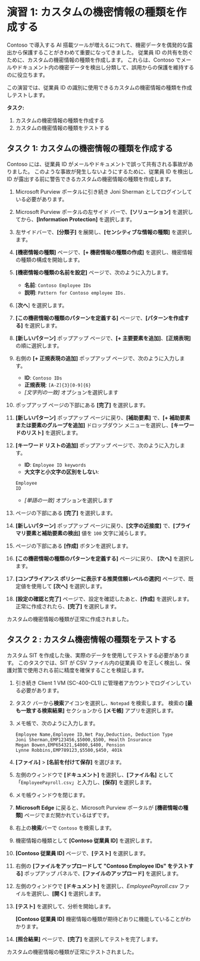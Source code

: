 # 演習 1: カスタムの機密情報の種類を作成する

Contoso で導入する AI 搭載ツールが増えるにつれて、機密データを偶発的な露出から保護することがきわめて重要になってきました。 従業員 ID の共有を防ぐために、カスタムの機密情報の種類を作成します。 これらは、Contoso でメールやドキュメント内の機密データを検出し分類して、誤用からの保護を維持するのに役立ちます。

この演習では、従業員 ID の識別に使用できるカスタムの機密情報の種類を作成しテストします。

**タスク:**

1. カスタムの機密情報の種類を作成する
1. カスタムの機密情報の種類をテストする

## タスク 1: カスタムの機密情報の種類を作成する

Contoso には、従業員 ID がメールやドキュメントで誤って共有される事故がありました。 このような事故が発生しないようにするために、従業員 ID を検出し ID が露出する前に警告できるカスタムの機密情報の種類を作成します。

1. Microsoft Purview ポータルに引き続き Joni Sherman としてログインしている必要があります。

1. Microsoft Purview ポータルの左サイド バーで、**[ソリューション]** を選択してから、**[Information Protection]** を選択します。

1. 左サイドバーで、**[分類子]** を展開し、**[センシティブな情報の種類]** を選択します。

1. **[機密情報の種類]** ページで、**[+ 機密情報の種類の作成]** を選択し、機密情報の種類の構成を開始します。

1. **[機密情報の種類の名前を設定]** ページで、次のように入力します。

    - **名前**: `Contoso Employee IDs`
    - **説明**: `Pattern for Contoso employee IDs.`

1. [**次へ**] を選択します。

1. **[この機密情報の種類のパターンを定義する]** ページで、**[パターンを作成する]** を選択します。

1. **[新しいパターン]** ポップアップ ページで、**[+ 主要要素を追加]**、**[正規表現]** の順に選択します。

1. 右側の **[+ 正規表現の追加]** ポップアップ ページで、次のように入力します。

    - **ID**: `Contoso IDs`
    - **正規表現**: `[A-Z]{3}[0-9]{6}`
    - _[文字列の一致]_ オプションを選択します

1. ポップアップ ページの下部にある **[完了]** を選択します。

1. **[新しいパターン]** ポップアップ ページに戻り、**[補助要素]** で、**[+ 補助要素または要素のグループを追加]** ドロップダウン メニューを選択し、**[キーワードのリスト]** を選択します。

1. **[キーワード リストの追加]** ポップアップ ページで、次のように入力します。

    - **ID**: `Employee ID keywords`
    - **大文字と小文字の区別をしない**:

    ```text
    Employee
    ID
    ```

    - _[単語の一致]_ オプションを選択します

1. ページの下部にある **[完了]** を選択します。

1. **[新しいパターン]** ポップアップ ページに戻り、**[文字の近接度]** で、**[プライマリ要素と補助要素の検出]** 値を `100` 文字に減らします。

1. ページの下部にある **[作成]** ボタンを選択します。

1. **[この機密情報の種類のパターンを定義する]** ページに戻り、 **[次へ]** を選択します。

1. **[コンプライアンス ポリシーに表示する推奨信頼レベルの選択]** ページで、既定値を使用して **[次へ]** を選択します。

1. **[設定の確認と完了]** ページで、設定を確認したあと、**[作成]** を選択します。 正常に作成されたら、**[完了]** を選択します。

カスタムの機密情報の種類が正常に作成されました。

## タスク 2 : カスタム機密情報の種類をテストする

カスタム SIT を作成した後、実際のデータを使用してテストする必要があります。 このタスクでは、SIT が CSV ファイル内の従業員 ID を正しく検出し、保護対策で使用される前に精度を確保することを検証します。

1. 引き続き Client 1 VM (SC-400-CL1) に管理者アカウントでログインしている必要があります。

1. タスク バーから**検索**アイコンを選択し、`Notepad` を検索します。 検索の **[最も一致する検索結果]** セクションから **[メモ帳]** アプリを選択します。

1. メモ帳で、次のように入力します。

    ``` text
    Employee Name,Employee ID,Net Pay,Deduction, Deduction Type
    Joni Sherman,EMP123456,$5000,$500, Health Insurance
    Megan Bowen,EMP654321,$4000,$400, Pension
    Lynne Robbins,EMP789123,$5500,$450, 401k
    ```

1. **[ファイル]**  >  **[名前を付けて保存]** を選びます。

1. 左側のウィンドウで **[ドキュメント]** を選択し、**[ファイル名]** として「`EmployeePayroll.csv`」と入力し、**[保存]** を選択します。

1. メモ帳ウィンドウを閉じます。

1. **Microsoft Edge** に戻ると、Microsoft Purview ポータルが **[機密情報の種類]** ページでまだ開かれているはずです。

1. 右上の**検索**バーで `Contoso` を検索します。

1. 機密情報の種類として **[Contoso 従業員 ID]** を選択します。

1. **[Contoso 従業員 ID]** ページで、**[テスト]** を選択します。

1. 右側の **[ファイルをアップロードして "Contoso Employee IDs" をテストする]** ポップアップ パネルで、**[ファイルのアップロード]** を選択します。

1. 左側のウィンドウで **[ドキュメント]** を選択し、_EmployeePayroll.csv_ ファイルを選択し、**[開く]** を選択します。

1. **[テスト]** を選択して、分析を開始します。

   **[Contoso 従業員 ID]** 機密情報の種類が期待どおりに機能していることがわかります。

1. **[照合結果]** ページで、**[完了]** を選択してテストを完了します。

カスタムの機密情報の種類が正常にテストされました。
